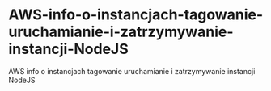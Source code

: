 # AWS-info-o-instancjach-tagowanie-uruchamianie-i-zatrzymywanie-instancji-NodeJS
AWS info o instancjach tagowanie uruchamianie i zatrzymywanie instancji NodeJS
